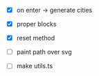 -[x] on enter -> generate cities

-[x] proper blocks

-[x] reset method

-[ ] paint path over svg

-[ ] make utils.ts
